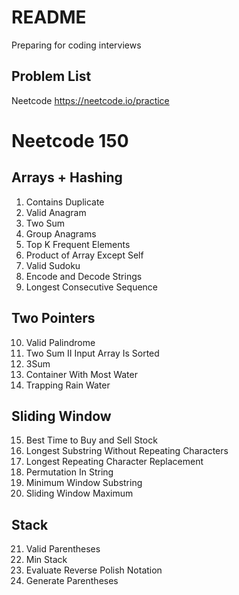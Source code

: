 # README 
Preparing for coding interviews
## Problem List
Neetcode <https://neetcode.io/practice>

# Neetcode 150
## Arrays + Hashing 
1. Contains Duplicate 
2. Valid Anagram 
3. Two Sum 
4. Group Anagrams 
5. Top K Frequent Elements 
6. Product of Array Except Self 
7. Valid Sudoku 
8. Encode and Decode Strings 
9. Longest Consecutive Sequence 

## Two Pointers 
10. Valid Palindrome 
11. Two Sum II Input Array Is Sorted 
12. 3Sum 
13. Container With Most Water
14. Trapping Rain Water

## Sliding Window 
15. Best Time to Buy and Sell Stock 
16. Longest Substring Without Repeating Characters 
17. Longest Repeating Character Replacement 
18. Permutation In String 
19. Minimum Window Substring 
20. Sliding Window Maximum 

## Stack
21. Valid Parentheses 
22. Min Stack 
23. Evaluate Reverse Polish Notation 
24. Generate Parentheses 